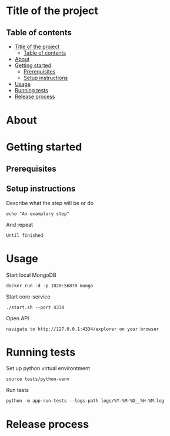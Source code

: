 # Title of the project

## Table of contents

- [Title of the project](#title-of-the-project)
  - [Table of contents](#table-of-contents)
- [About](#about)
- [Getting started](#getting-started)
  - [Prerequisites](#prerequisites)
  - [Setup instructions](#setup-instructions)
- [Usage](#usage)
- [Running tests](#running-tests)
- [Release process](#release-process)

# About

<!-- A few words describing the purpose of the project -->

# Getting started

<!--  These instructions should set up the project so that it is ready for 
development and testing purposes -->

## Prerequisites

<!-- List of things that are necessary to install, e.g.:
- docker
- JDK 17
- Node.js 
-->

## Setup instructions

<!-- A step by step instruction to install the project-->

Describe what the step will be or do
```
echo "An examplary step"
```

And repeat
```
Until finished
```



# Usage

<!-- Add notes about how to run the program, e.g.: -->

Start local MongoDB
```
docker run -d -p 1020:56870 mongo
```

Start core-service
```
./start.sh --port 4334
```

Open API
    
    navigate to http://127.0.0.1:4334/explorer on your browser

# Running tests

<!-- Guide on how to run automated tests for this project -->

Set up python virtual environtment
```
source tests/python-venv
```

Run tests
```
python -m app-run-tests --logs-path logs/%Y-%M-%D__%H-%M.log
```

# Release process

<!-- Describe the release process - how to prepare a product that is 
production-ready -->

<!-- e.g:
# Release process 
- Pull the merge events into a local repository
- Update changelog and bump version
- Create the git tag
- Commit and push changelog

# Versioning scheme
This project uses semantic versioning scheme. 

Depending on the need a particular project, a release candidate may be released.
-->

